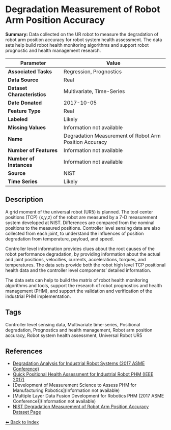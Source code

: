 # Degradation Measurement of Robot Arm Position Accuracy

**Summary:** Data collected on the UR robot to measure the degradation of robot arm position accuracy for robot system health assessment. The data sets help build robot health monitoring algorithms and support robot prognostic and health management research.

| Parameter | Value |
| --- | --- |
| **Associated Tasks** | Regression, Prognostics |
| **Data Source** | Real |
| **Dataset Characteristics** | Multivariate, Time-Series |
| **Date Donated** | 2017-10-05 |
| **Feature Type** | Real |
| **Labeled** | Likely |
| **Missing Values** | Information not available |
| **Name** | Degradation Measurement of Robot Arm Position Accuracy |
| **Number of Features** | Information not available |
| **Number of Instances** | Information not available |
| **Source** | NIST |
| **Time Series** | Likely |

## Description

A grid moment of the universal robot (UR5) is planned. The tool center positions (TCP) (x,y,z) of the robot are measured by a 7-D measurement system developed at NIST. Differences are compared from the nominal positions to the measured positions. Controller level sensing data are also collected from each joint, to understand the influences of position degradation from temperature, payload, and speed.

Controller level information provides clues about the root causes of the robot performance degradation, by providing information about the actual and joint positions, velocities, currents, accelerations, torques, and temperatures. The data sets provide both the robot high level TCP positional health data and the controller level components’ detailed information.

The data sets can help to build the matrix of robot health monitoring algorithms and tools, support the research of robot prognostics and health management (PHM), and support the validation and verification of the industrial PHM implementation.

## Tags

Controller level sensing data, Multivariate time-series, Positional degradation, Prognostics and health management, Robot arm position accuracy, Robot system health assessment, Universal Robot UR5

## References

- [Degradation Analysis for Industrial Robot Systems (2017 ASME Conference)](https://www.nist.gov/publications/accuracy-degradation-analysis-industrial-robot-systems)
- [Quick Positional Health Assessment for Industrial Robot PHM (IEEE 2017)](https://www.nist.gov/publications/quick-positional-health-assessment-industrial-robot-prognostics-and-health-management)
- [Development of Measurement Science to Assess PHM for Manufacturing Robotics](Information not available)
- [Multiple Layer Data Fusion Development for Robotics PHM (2017 ASME Conference)](Information not available)
- [NIST Degradation Measurement of Robot Arm Position Accuracy Dataset Page](https://www.nist.gov/el/intelligent-systems-division-73500/degradation-measurement-robot-arm-position-accuracy)

[⬅️ Back to Index](../README.md)
